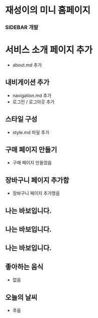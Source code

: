 # 재성이의 미니 홈페이지

### SIDEBAR 개발

# 서비스 소개 페이지 추가

- about.md 추가

## 내비게이션 추가

- navigation.md 추가
- 로그인 / 로그아웃 추가

## 스타일 구성

- style.md 파일 추가

## 구매 페이지 만들기

- 구매 페이지 만들었음

## 장바구니 페이지 추가함

- 장바구니 페이지 추가했음

## 나는 바보입니다.

## 나는 바보입니다.

## 나는 바보입니다.

## 좋아하는 음식

- 없음

## 오늘의 날씨

- 추움
